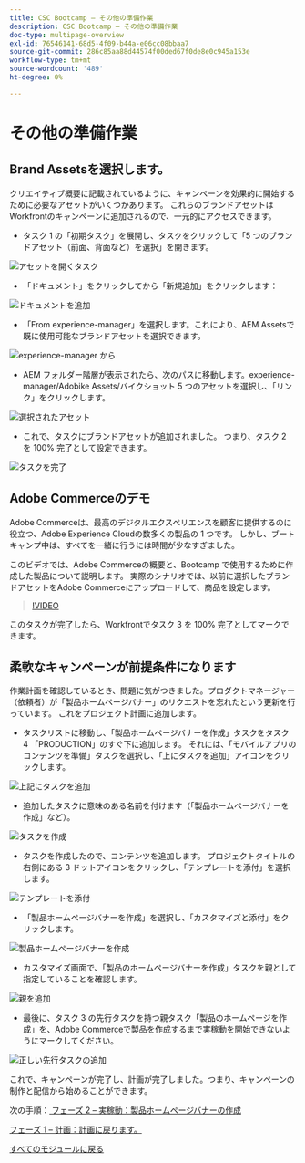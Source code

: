 ```yaml
---
title: CSC Bootcamp – その他の準備作業
description: CSC Bootcamp – その他の準備作業
doc-type: multipage-overview
exl-id: 76546141-68d5-4f09-b44a-e06cc08bbaa7
source-git-commit: 286c85aa88d44574f00ded67f0de8e0c945a153e
workflow-type: tm+mt
source-wordcount: '489'
ht-degree: 0%

---
```


# その他の準備作業

## Brand Assetsを選択します。

クリエイティブ概要に記載されているように、キャンペーンを効果的に開始するために必要なアセットがいくつかあります。 これらのブランドアセットはWorkfrontのキャンペーンに追加されるので、一元的にアクセスできます。

- タスク 1 の「初期タスク」を展開し、タスクをクリックして「5 つのブランドアセット（前面、背面など）を選択」を開きます。

![ アセットを開くタスク ](./images/wf-open-assets-task.png)

- 「ドキュメント」をクリックしてから「新規追加」をクリックします：

![ ドキュメントを追加 ](./images/wf-add-new-doc.png)

- 「From experience-manager」を選択します。これにより、AEM Assetsで既に使用可能なブランドアセットを選択できます。

![experience-manager から ](./images/wf-from-aem.png)

- AEM フォルダー階層が表示されたら、次のパスに移動します。experience-manager/Adobike Assets/バイクショット 5 つのアセットを選択し、「リンク」をクリックします。

![ 選択されたアセット ](./images/selected-assets.png)

- これで、タスクにブランドアセットが追加されました。 つまり、タスク 2 を 100% 完了として設定できます。

![ タスクを完了 ](./images/wf-task-2-complete.png)


## Adobe Commerceのデモ

Adobe Commerceは、最高のデジタルエクスペリエンスを顧客に提供するのに役立つ、Adobe Experience Cloudの数多くの製品の 1 つです。 しかし、ブートキャンプ中は、すべてを一緒に行うには時間が少なすぎました。

このビデオでは、Adobe Commerceの概要と、Bootcamp で使用するために作成した製品について説明します。 実際のシナリオでは、以前に選択したブランドアセットをAdobe Commerceにアップロードして、商品を設定します。

>[!VIDEO](https://video.tv.adobe.com/v/3418945?quality=12&learn=on&enablevpops)

このタスクが完了したら、Workfrontでタスク 3 を 100% 完了としてマークできます。

## 柔軟なキャンペーンが前提条件になります

作業計画を確認しているとき、問題に気がつきました。プロダクトマネージャー（依頼者）が「製品ホームページバナー」のリクエストを忘れたという更新を行っています。  これをプロジェクト計画に追加します。

- タスクリストに移動し、「製品ホームページバナーを作成」タスクをタスク 4 「PRODUCTION」のすぐ下に追加します。 それには、「モバイルアプリのコンテンツを準備」タスクを選択し、「上にタスクを追加」アイコンをクリックします。

![ 上記にタスクを追加 ](./images/wf-add-task-above.png)

- 追加したタスクに意味のある名前を付けます（「製品ホームページバナーを作成」など）。

![ タスクを作成 ](./images/wf-create-banner.png)

- タスクを作成したので、コンテンツを追加します。 プロジェクトタイトルの右側にある 3 ドットアイコンをクリックし、「テンプレートを添付」を選択します。

![ テンプレートを添付 ](./images/wf-attach-template.png)

- 「製品ホームページバナーを作成」を選択し、「カスタマイズと添付」をクリックします。

![ 製品ホームページバナーを作成 ](./images/wf-homepage-banner.png)

- カスタマイズ画面で、「製品のホームページバナーを作成」タスクを親として指定していることを確認します。

![ 親を追加 ](./images/wf-create-banner-parent.png)

- 最後に、タスク 3 の先行タスクを持つ親タスク「製品のホームページを作成」を、Adobe Commerceで製品を作成するまで実稼動を開始できないようにマークしてください。

![ 正しい先行タスクの追加 ](./images/wf-predecessor.png)

これで、キャンペーンが完了し、計画が完了しました。つまり、キャンペーンの制作と配信から始めることができます。


次の手順：[ フェーズ 2 – 実稼動：製品ホームページバナーの作成 ](../production/banner.md)

[フェーズ 1 – 計画：計画に戻ります。](./planning.md)

[すべてのモジュールに戻る](../../overview.md)
